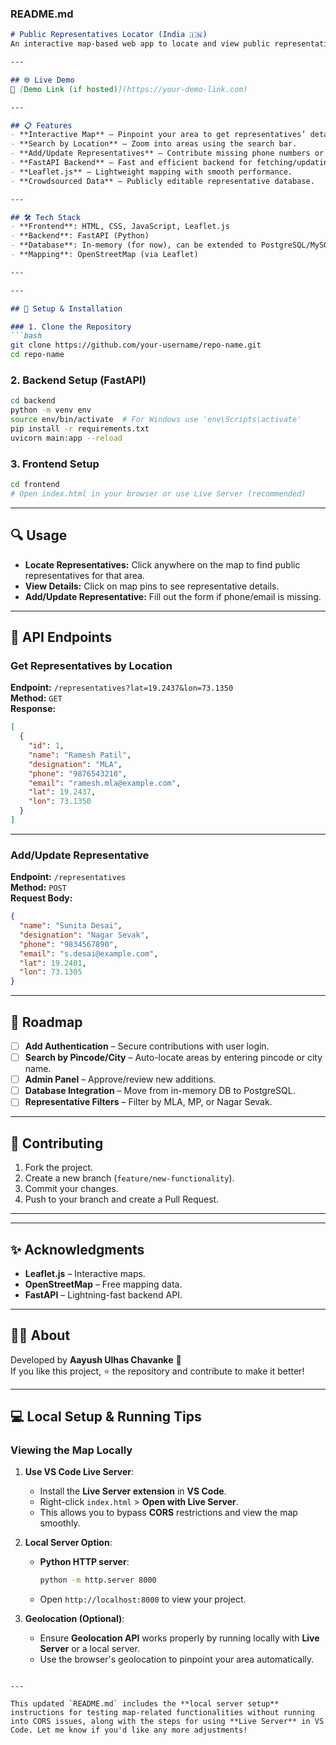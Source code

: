 ### **README.md**  

```markdown
# Public Representatives Locator (India 🇮🇳)  
An interactive map-based web app to locate and view public representatives (MLAs, MPs, Nagar Sevaks) in your locality. Pinpoint any area and instantly get contact details like phone numbers and email addresses. Missing details? Contribute by adding/updating representative information directly from the app.

---

## 🌐 Live Demo  
🔗 [Demo Link (if hosted)](https://your-demo-link.com)

---

## 📋 Features  
- **Interactive Map** – Pinpoint your area to get representatives’ details.  
- **Search by Location** – Zoom into areas using the search bar.  
- **Add/Update Representatives** – Contribute missing phone numbers or email addresses.  
- **FastAPI Backend** – Fast and efficient backend for fetching/updating data.  
- **Leaflet.js** – Lightweight mapping with smooth performance.  
- **Crowdsourced Data** – Publicly editable representative database.  

---

## 🛠️ Tech Stack  
- **Frontend**: HTML, CSS, JavaScript, Leaflet.js  
- **Backend**: FastAPI (Python)  
- **Database**: In-memory (for now), can be extended to PostgreSQL/MySQL  
- **Mapping**: OpenStreetMap (via Leaflet)  

---

---

## 🚀 Setup & Installation  

### 1. Clone the Repository  
```bash
git clone https://github.com/your-username/repo-name.git
cd repo-name
```

### 2. Backend Setup (FastAPI)  
```bash
cd backend
python -m venv env
source env/bin/activate  # For Windows use 'env\Scripts\activate'
pip install -r requirements.txt
uvicorn main:app --reload
```

### 3. Frontend Setup  
```bash
cd frontend
# Open index.html in your browser or use Live Server (recommended)
```

---

## 🔍 Usage  
- **Locate Representatives:** Click anywhere on the map to find public representatives for that area.  
- **View Details:** Click on map pins to see representative details.  
- **Add/Update Representative:** Fill out the form if phone/email is missing.  

---

## 📄 API Endpoints  

### **Get Representatives by Location**  
**Endpoint:** `/representatives?lat=19.2437&lon=73.1350`  
**Method:** `GET`  
**Response:**  
```json
[
  {
    "id": 1,
    "name": "Ramesh Patil",
    "designation": "MLA",
    "phone": "9876543210",
    "email": "ramesh.mla@example.com",
    "lat": 19.2437,
    "lon": 73.1350
  }
]
```

---

### **Add/Update Representative**  
**Endpoint:** `/representatives`  
**Method:** `POST`  
**Request Body:**  
```json
{
  "name": "Sunita Desai",
  "designation": "Nagar Sevak",
  "phone": "9834567890",
  "email": "s.desai@example.com",
  "lat": 19.2401,
  "lon": 73.1305
}
```

---

## 📌 Roadmap  
- [ ] **Add Authentication** – Secure contributions with user login.  
- [ ] **Search by Pincode/City** – Auto-locate areas by entering pincode or city name.  
- [ ] **Admin Panel** – Approve/review new additions.  
- [ ] **Database Integration** – Move from in-memory DB to PostgreSQL.  
- [ ] **Representative Filters** – Filter by MLA, MP, or Nagar Sevak.  

---

## 🤝 Contributing  
1. Fork the project.  
2. Create a new branch (`feature/new-functionality`).  
3. Commit your changes.  
4. Push to your branch and create a Pull Request.  

---

---

## ✨ Acknowledgments  
- **Leaflet.js** – Interactive maps.  
- **OpenStreetMap** – Free mapping data.  
- **FastAPI** – Lightning-fast backend API.  

---

## 👨‍💻 About  
Developed by **Aayush Ulhas Chavanke** 🚀  
If you like this project, ⭐ the repository and contribute to make it better!  

---

## 💻 Local Setup & Running Tips  

### **Viewing the Map Locally**  

1. **Use VS Code Live Server**:  
   - Install the **Live Server extension** in **VS Code**.  
   - Right-click `index.html` > **Open with Live Server**.  
   - This allows you to bypass **CORS** restrictions and view the map smoothly.

2. **Local Server Option**:  
   - **Python HTTP server**:  
     ```bash
     python -m http.server 8000
     ```
   - Open `http://localhost:8000` to view your project.

3. **Geolocation (Optional)**:  
   - Ensure **Geolocation API** works properly by running locally with **Live Server** or a local server.  
   - Use the browser's geolocation to pinpoint your area automatically.
```

---

This updated `README.md` includes the **local server setup** instructions for testing map-related functionalities without running into CORS issues, along with the steps for using **Live Server** in VS Code. Let me know if you'd like any more adjustments!
